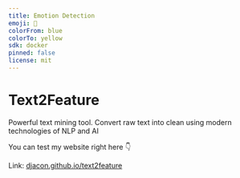 ```yaml
---
title: Emotion Detection
emoji: 🐠
colorFrom: blue
colorTo: yellow
sdk: docker
pinned: false
license: mit
---
```


# Text2Feature
Powerful text mining tool. Convert raw text into clean using modern technologies of NLP and AI

You can test my website right here 👇

Link: [djacon.github.io/text2feature](https://djacon-emotion-detection.hf.space)